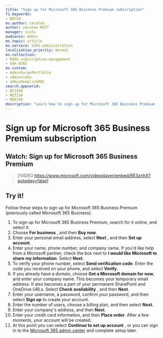 ```yaml
---
title: "Sign up for Microsoft 365 Business Premium subscription"
f1.keywords:
- NOCSH
ms.author: cmcatee
author: cmcatee-MSFT
manager: scotv
audience: Admin
ms.topic: article
ms.service: o365-administration
localization_priority: Normal
ms.collection: 
- M365-subscription-management 
- Adm_O365
ms.custom: 
- AdminSurgePortfolio
- adminvideo
- admindeeplinkMAC
search.appverid:
- BCS160
- MET150
- MOE150
description: "Learn how to sign up for Microsoft 365 Business Premium (previously called Microsoft 365 Business)."
---
```


# Sign up for Microsoft 365 Business Premium subscription

## Watch: Sign up for Microsoft 365 Business Premium

> [!VIDEO https://www.microsoft.com/videoplayer/embed/RE3znhX?autoplay=false]

## Try it!

Follow these steps to sign up for Microsoft 365 Business Premium (previously called Microsoft 365 Business):

1. To sign up for Microsoft 365 Business Premium, search for it online, and select it.
2. Choose  **For business** , and then  **Buy now**.
3. Enter your personal email address, select  **Next** , and then  **Set up account**.
4. Enter your name, phone number, and company name. If you&#39;d like help from a Microsoft partner, check the box next to  **I would like Microsoft to share my information**. Select  **Next**.
5. To verify your phone number, select  **Send verification code**. Enter the code you received on your phone, and select  **Verify**.
6. If you already have a domain, choose  **Get a Microsoft domain for now**, and enter your company name. This becomes your temporary email address. It also becomes a part of your permanent SharePoint and OneDrive URLs. Select  **Check availability** , and then  **Next**.
7. Enter your username, a password, confirm your password, and then select  **Sign up**  to create your account.
8. Enter the number of users, choose a billing plan, and then select  **Next**.
9.  Enter your company&#39;s address, and then  **Next**.
10. Enter your credit card information, and then  **Place order**. After a few moments, your account will be created.
11. At this point you can select  **Continue to set up account** , or you can sign in to the <a href="https://go.microsoft.com/fwlink/p/?linkid=2024339" target="_blank">Microsoft 365 admin center</a> and complete setup later.